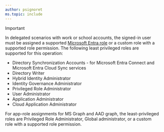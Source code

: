 ```yaml
---
author: psignoret
ms.topic: include
---
```


> [!IMPORTANT]
> 
> In delegated scenarios with work or school accounts, the signed-in user must be assigned a supported [Microsoft Entra role](/entra/identity/role-based-access-control/permissions-reference?toc=%2Fgraph%2Ftoc.json) or a custom role with a supported role permission. The following least privileged roles are supported for this operation:
> 
> - Directory Synchronization Accounts - for Microsoft Entra Connect and Microsoft Entra Cloud Sync services
> - Directory Writer
> - Hybrid Identity Administrator
> - Identity Governance Administrator
> - Privileged Role Administrator
> - User Administrator
> - Application Administrator
> - Cloud Application Administrator
>
> For app-role assignments for MS Graph and AAD graph, the least-privileged roles are Privileged Role Administrator, Global administrator, or a custom role with a supported role permission.
